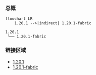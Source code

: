 ### 总概

```mermaid
flowchart LR
    1.20.1 -->|indirect| 1.20.1-fabric
```

```
1.20.1
 └── 1.20.1-fabric
```

### 链接区域

- [1.20.1](/projects/1.20/assets/vanity-invisible-armory/vanity_invisible_armory)
- [1.20.1-fabric](/projects/1.20-fabric/assets/vanity-invisible-armory/vanity_invisible_armory)